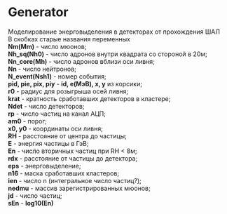 # Generator
Моделирование энерговыделения в детекторах от прохождения ШАЛ<br/>
В скобках старые названия переменных<br/>
**Nm(Mm)** - число мюонов;<br/>
**Nh_sq(Nh0)** - число адронов внутри квадрата со стороной в 20м;<br/>
**Nn_core(Mh)** - число адронов вблизи оси ливня;<br/>
**Nn** - число нейтронов;<br/>
**N_event(Nsh1)** - номер события;<br/>
**pid, pie, pix, piy** - **id, e(МэВ), x, y** из корсики;<br/>
**r0** - радиус для розыгрыша осей ливня;<br/>
**krat** - кратность сработавших детекторов в кластере;<br/>
**Ndet** - число детекторов;<br/>
**rp** - число частиц на канал АЦП;<br/>
**am0** - порог;<br/>
**x0, y0** - координаты оси ливня;<br/>
**RH** - расстояние от центра до частицы;<br/>
**E** - энергия частицы в ГэВ;<br/>
**En** - число вторичных частиц при RH < 8м;<br/>
**rdx** - расстояние от частицы до детектора;<br/>
**eps** - энерговыделение;<br/>
**n16** - маска сработавших кластеров;<br/>
**ien** - число n (интегральное число частиц?);<br/>
**nedmu** - массив зарегистрированных мюонов;<br/>
**jd** - число частиц;<br/>
**sEn** - **log10(En)**<br/>
